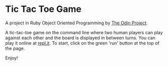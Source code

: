 # Tic Tac Toe Game
A project in Ruby Object Oriented Programming by [The Odin Project](https://www.theodinproject.com/courses/ruby-programming/lessons/tic-tac-toe).

A tic-tac-toe game on the command line where two human players can play against each other and the board is displayed in between turns.
You can play it online at [repl.it](https://repl.it/@Agathasta/mastermind#README.md).
To start, click on the green 'run' button at the top of the page.

Enjoy!
